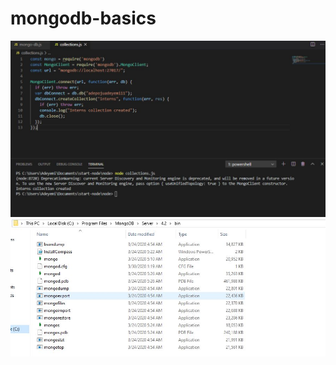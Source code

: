 # mongodb-basics
![image](https://github.com/The-indigo/mongodb-basics/blob/master/images/collection.JPG)
![image](https://github.com/The-indigo/mongodb-basics/blob/master/images/mongo(d).JPG)
